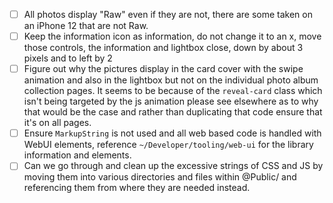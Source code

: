 - [ ] All photos display "Raw" even if they are not, there are some taken on an iPhone 12 that are not Raw.
- [ ] Keep the information icon as information, do not change it to an x, move those controls, the information and lightbox close, down by about 3 pixels and to left by 2
- [ ] Figure out why the pictures display in the card cover with the swipe animation and also in the lightbox but not on the individual photo album collection pages. It seems to be because of the `reveal-card` class which isn't being targeted by the js animation please see elsewhere as to why that would be the case and rather than duplicating that code ensure that it's on all pages.
- [ ] Ensure `MarkupString` is not used and all web based code is handled with WebUI elements, reference `~/Developer/tooling/web-ui` for the library information and elements.
- [ ] Can we go through and clean up the excessive strings of CSS and JS by moving them into various directories and files within @Public/ and referencing them from where they are needed instead.
